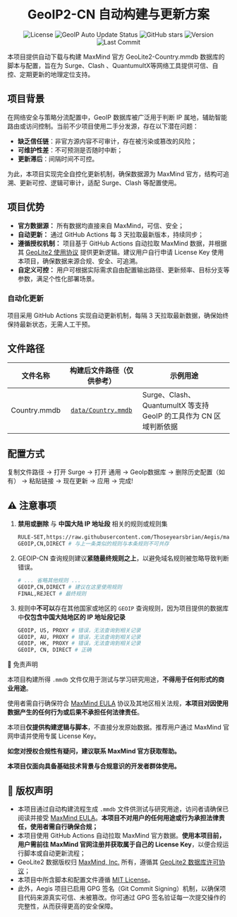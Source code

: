<h1 align="center">GeoIP2-CN 自动构建与更新方案</h1>

<p align="center">
  <img src="https://img.shields.io/badge/License-MIT-green.svg" alt="License" />
  <img src="https://github.com/Thoseyearsbrian/GeoIP2-CN/actions/workflows/update.yml/badge.svg" alt="GeoIP Auto Update Status" />
  <img src="https://img.shields.io/github/stars/Thoseyearsbrian/Aegis?style=social" alt="GitHub stars" />
  <img src="https://img.shields.io/github/v/release/Thoseyearsbrian/Aegis?include_prereleases&label=version" alt="Version" />
  <img src="https://img.shields.io/github/last-commit/Thoseyearsbrian/Aegis" alt="Last Commit" />
</p>

本项目提供自动下载与构建 MaxMind 官方 GeoLite2-Country.mmdb 数据库的脚本与配置，旨在为 Surge、Clash 、QuantumultX等网络工具提供可信、自控、定期更新的地理定位支持。

## 项目背景

在网络安全与策略分流配置中，GeoIP 数据库被广泛用于判断 IP 属地，辅助智能路由或访问控制。当前不少项目使用二手分发源，存在以下潜在问题：

- **缺乏信任链**：非官方源内容不可审计，存在被污染或篡改的风险；
- **可维护性差**：不可预测是否随时中断；
- **更新滞后**：间隔时间不可控。

为此，本项目实现完全自控化更新机制，确保数据源为 MaxMind 官方，结构可追溯、更新可控、逻辑可审计，适配 Surge、Clash 等配置使用。

## 项目优势

- **官方数据源：** 所有数据均直接来自 MaxMind，可信、安全；
- **自动更新：** 通过 GitHub Actions 每 3 天拉取最新版本，持续同步；
- **遵循授权机制：** 项目基于 GitHub Actions 自动拉取 MaxMind 数据，并根据其 [GeoLite2 使用协议](https://www.maxmind.com/en/geolite2/eula) 提供更新逻辑。建议用户自行申请 License Key 使用本项目，确保数据来源合规、安全、可追溯。
- **自定义可控：** 用户可根据实际需求自由配置输出路径、更新频率、目标分支等参数，满足个性化部署场景。

### 自动化更新

项目采用 GitHub Actions 实现自动更新机制，每隔 3 天拉取最新数据，确保始终保持最新状态，无需人工干预。

## 文件路径

| 文件名称     |                  构建后文件路径（仅供参考）                  | 示例用途                                                     |
| ------------ | :----------------------------------------------------------: | ------------------------------------------------------------ |
| Country.mmdb | [`data/Country.mmdb`](https://raw.githubusercontent.com/Thoseyearsbrian/GeoIP2-CN/main/data/GeoLite2-Country.mmdb) | Surge、Clash、QuantumultX 等支持 GeoIP 的工具作为 CN 区域判断依据 |

## 配置方式

复制文件路径 -> 打开 Surge -> 打开 通用 -> GeoIp数据库 -> 删除历史配置（如有） -> 粘贴链接 -> 现在更新 -> 应用 -> 完成!

## ⚠️ 注意事项
1. **禁用或删除** 与 **中国大陆 IP 地址段** 相关的规则或规则集
   
    ``` bash
    RULE-SET,https://raw.githubusercontent.com/Thoseyearsbrian/Aegis/main/SurgeAegis/rules/China.list, DIRECT # 禁用或删除类似规则
    GEOIP,CN,DIRECT # 与上一条类似的规则与本条规则不可共存
    ```
    
2.  GEOIP-CN 查询规则建议**紧随最终规则之上**，以避免域名规则被忽略导致判断错误。
    ``` bash
    # ... 省略其他规则 ...
    GEOIP,CN,DIRECT # 建议在这里使用规则
    FINAL,REJECT # 最终规则
    ```

3. 规则中**不可以**存在其他国家或地区的 `GEOIP` 查询规则，因为项目提供的数据库中**仅包含中国大陆地区的 IP 地址段记录**
    ``` bash
    GEOIP, US, PROXY # 错误，无法查询到相关记录
    GEOIP, AU, PROXY # 错误，无法查询到相关记录
    GEOIP, HK, PROXY # 错误，无法查询到相关记录
    GEOIP, CN, DIRECT # 正确
    ```

🔐 免责声明

本项目构建所得 `.mmdb` 文件仅用于测试与学习研究用途，**不得用于任何形式的商业用途**。

使用者需自行确保符合 [MaxMind EULA](https://www.maxmind.com/en/geolite2/eula) 协议及其地区相关法规，**本项目对因使用数据产生的任何行为或后果不承担任何法律责任**。

本项目**仅提供构建逻辑与脚本**，不直接分发原始数据。推荐用户通过 MaxMind 官网申请并使用专属 License Key。

**如您对授权合规性有疑问，建议联系 MaxMind 官方获取帮助。**

**本项目仅面向具备基础技术背景与合规意识的开发者群体使用。**

## 🏅 版权声明

- 本项目通过自动构建流程生成 `.mmdb` 文件供测试与研究用途，访问者请确保已阅读并接受 [MaxMind EULA](https://www.maxmind.com/en/geolite2/eula)。**本项目不对用户的任何用途或行为承担法律责任，使用者需自行确保合规；**
- 本项目使用 GitHub Actions 自动拉取 MaxMind 官方数据。**使用本项目前，用户需前往 MaxMind 官网注册并获取属于自己的 License Key**，以便合规运行脚本或自动更新流程；
- GeoLite2 数据版权归 [MaxMind, Inc.](https://www.maxmind.com/) 所有，遵循其 [GeoLite2 数据库许可协议](https://www.maxmind.com/en/geolite2/eula)；
- 本项目中所含脚本和配置文件遵循 [MIT License](https://raw.githubusercontent.com/Thoseyearsbrian/GeoIP2-CN/main/LICENSE)。
- 此外，Aegis 项目已启用 GPG 签名（Git Commit Signing）机制，以确保项目代码来源真实可信、未被篡改。你可通过 GPG 签名验证每一次提交操作的完整性，从而获得更高的安全保障。
